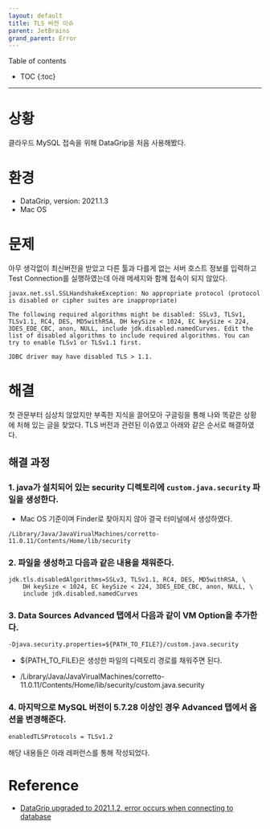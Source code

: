 ```yaml
---
layout: default
title: TLS 버전 이슈
parent: JetBrains
grand_parent: Error
---
```


Table of contents

- TOC
{:toc}

---

# 상황
클라우드 MySQL 접속을 위해 DataGrip을 처음 사용해봤다.

# 환경
- DataGrip, version: 2021.1.3
- Mac OS

# 문제
아무 생각없이 최신버전을 받았고 다른 툴과 다를게 없는 서버 호스트 정보를 입력하고 Test Connection를 실행하였는데 아래 메세지와 함께 접속이 되지 않았다. 

```
javax.net.ssl.SSLHandshakeException: No appropriate protocol (protocol is disabled or cipher suites are inappropriate)

The following required algorithms might be disabled: SSLv3, TLSv1, TLSv1.1, RC4, DES, MD5withRSA, DH keySize < 1024, EC keySize < 224, 3DES_EDE_CBC, anon, NULL, include jdk.disabled.namedCurves. Edit the list of disabled algorithms to include required algorithms. You can try to enable TLSv1 or TLSv1.1 first.

JDBC driver may have disabled TLS > 1.1.
```

# 해결
첫 관문부터 심상치 않았지만 부족한 지식을 끌어모아 구글링을 통해 나와 똑같은 상황에 처해 있는 글을 찾았다. TLS 버전과 관련된 이슈였고 아래와 같은 순서로 해결하였다.

## 해결 과정

### 1. java가 설치되어 있는 security 디렉토리에 `custom.java.security` 파일을 생성한다.

- Mac OS 기준이며 Finder로 찾아지지 않아 결국 터미널에서 생성하였다.
```
/Library/Java/JavaVirualMachines/corretto-11.0.11/Contents/Home/lib/security
```

### 2. 파일을 생성하고 다음과 같은 내용을 채워준다.

```
jdk.tls.disabledAlgorithms=SSLv3, TLSv1.1, RC4, DES, MD5withRSA, \
    DH keySize < 1024, EC keySize < 224, 3DES_EDE_CBC, anon, NULL, \
    include jdk.disabled.namedCurves
```

### 3. Data Sources Advanced 탭에서 다음과 같이 VM Option을 추가한다.

```
-Djava.security.properties=${PATH_TO_FILE?}/custom.java.security
```

- ${PATH_TO_FILE}은 생성한 파일의 디렉토리 경로를 채워주면 된다.

- /Library/Java/JavaVirualMachines/corretto-11.0.11/Contents/Home/lib/security/custom.java.security

### 4. 마지막으로 MySQL 버전이 5.7.28 이상인 경우 Advanced 탭에서 옵션을 변경해준다.

```
enabledTLSProtocols = TLSv1.2
```

해당 내용들은 아래 레퍼런스를 통해 작성되었다.

# Reference
- [DataGrip upgraded to 2021.1.2, error occurs when connecting to database](https://intellij-support.jetbrains.com/hc/en-us/community/posts/360010798199-DataGrip-upgraded-to-2021-1-2-error-occurs-when-connecting-to-database-SSLHandshakeException-)
